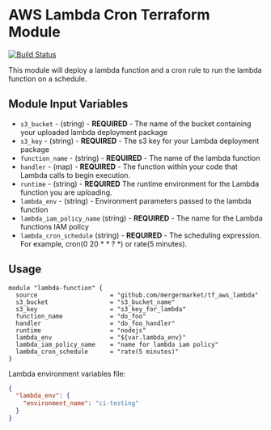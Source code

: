 # AWS Lambda Cron Terraform Module

[![Build Status](https://travis-ci.org/mergermarket/tf_aws_lambda_cron.svg?branch=master)](https://travis-ci.org/mergermarket/tf_aws_lambda_cron)

This module will deploy a lambda function and a cron rule to run the lambda function on a schedule.

## Module Input Variables

- `s3_bucket` - (string) - **REQUIRED** - The name of the bucket containing your uploaded lambda deployment package
- `s3_key` - (string) - **REQUIRED** - The s3 key for your Lambda deployment package
- `function_name` - (string) - **REQUIRED** - The name of the lambda function
- `handler` - (map) - **REQUIRED** - The function within your code that Lambda calls to begin execution.
- `runtime` - (string) - **REQUIRED** The runtime environment for the Lambda function you are uploading.
- `lambda_env` - (string) - Environment parameters passed to the lambda function
- `lambda_iam_policy_name` (string) - **REQUIRED** - The name for the Lambda functions IAM policy
- `lambda_cron_schedule` (string) - **REQUIRED** - The scheduling expression. For example, cron(0 20 * * ? *) or rate(5 minutes).

## Usage

```hcl
module "lambda-function" {
  source                    = "github.com/mergermarket/tf_aws_lambda"
  s3_bucket                 = "s3_bucket_name"
  s3_key                    = "s3_key_for_lambda"
  function_name             = "do_foo"
  handler                   = "do_foo_handler"
  runtime                   = "nodejs"
  lambda_env                = "${var.lambda_env}"
  lambda_iam_policy_name    = "name for lambda iam policy"
  lambda_cron_schedule      = "rate(5 minutes)"
}
```
Lambda environment variables file:
```json
{
  "lambda_env": {
    "environment_name": "ci-testing"
  }
}
```
